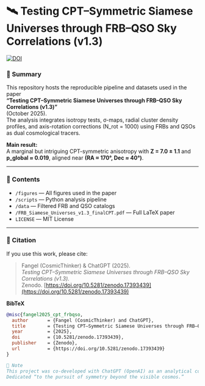 # 🛰️ Testing CPT–Symmetric Siamese Universes through FRB–QSO Sky Correlations (v1.3)

[![DOI](https://zenodo.org/badge/DOI/10.5281/zenodo.17393439.svg)](https://doi.org/10.5281/zenodo.17393439)

### 📄 Summary
This repository hosts the reproducible pipeline and datasets used in the paper  
**“Testing CPT–Symmetric Siamese Universes through FRB–QSO Sky Correlations (v1.3)”**  
(October 2025).  
The analysis integrates isotropy tests, σ-maps, radial cluster density profiles, and axis-rotation corrections (N_rot = 1000) using FRBs and QSOs as dual cosmological tracers.

**Main result:**  
A marginal but intriguing CPT-symmetric anisotropy with **Z = 7.0 ± 1.1** and **p_global ≈ 0.019**, aligned near **(RA ≈ 170°, Dec ≈ 40°)**.

---

### 📂 Contents
- `/figures` — All figures used in the paper  
- `/scripts` — Python analysis pipeline  
- `/data` — Filtered FRB and QSO catalogs  
- `/FRB_Siamese_Universes_v1.3_finalCPT.pdf` — Full LaTeX paper  
- `LICENSE` — MIT License  

---

### 🧠 Citation
If you use this work, please cite:

> Fangel (CosmicThinker) & ChatGPT (2025).  
> *Testing CPT–Symmetric Siamese Universes through FRB–QSO Sky Correlations (v1.3).*  
> Zenodo. [https://doi.org/10.5281/zenodo.17393439](https://doi.org/10.5281/zenodo.17393439)

**BibTeX**
```bibtex
@misc{fangel2025_cpt_frbqso,
  author       = {Fangel (CosmicThinker) and ChatGPT},
  title        = {Testing CPT–Symmetric Siamese Universes through FRB–QSO Sky Correlations (v1.3)},
  year         = {2025},
  doi          = {10.5281/zenodo.17393439},
  publisher    = {Zenodo},
  url          = {https://doi.org/10.5281/zenodo.17393439}
}

🌌 Note
This project was co-developed with ChatGPT (OpenAI) as an analytical collaborator and editor.
Dedicated “to the pursuit of symmetry beyond the visible cosmos.”
